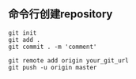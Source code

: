 ---
---
## 命令行创建repository

```
git init
git add .
git commit . -m 'comment'

git remote add origin your_git_url
git push -u origin master
```
